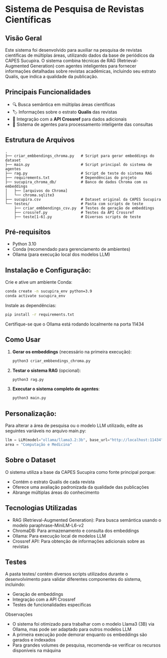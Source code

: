 # Sistema de Pesquisa de Revistas Científicas

## Visão Geral
Este sistema foi desenvolvido para auxiliar na pesquisa de revistas científicas de múltiplas áreas, utilizando dados da base de periódicos da CAPES Sucupira. O sistema combina técnicas de RAG (Retrieval-Augmented Generation) com agentes inteligentes para fornecer informações detalhadas sobre revistas acadêmicas, incluindo seu estrato Qualis, que indica a qualidade da publicação.

## Principais Funcionalidades

- 🔍 Busca semântica em múltiplas áreas científicas  
- 🏷️ Informações sobre o estrato **Qualis** das revistas  
- 🔗 Integração com a **API Crossref** para dados adicionais  
- 🤖 Sistema de agentes para processamento inteligente das consultas  

## Estrutura de Arquivos
```
.
├── criar_embbendings_chroma.py   # Script para gerar embeddings do dataset
├── main.py                       # Script principal do sistema de agentes
├── rag.py                        # Script de teste do sistema RAG
├── requirements.txt              # Dependências do projeto
├── sucupira_chroma_db/           # Banco de dados Chroma com os embeddings
│   ├── [arquivos do Chroma]
│   └── chroma.sqlite3
├── sucupira.csv                  # Dataset original da CAPES Sucupira
└── testes/                       # Pasta com scripts de teste
    ├── criar_embbendings_csv.py  # Testes de geração de embeddings
    ├── crossref.py               # Testes da API Crossref
    ├── teste[1-6].py             # Diversos scripts de teste
```

## Pré-requisitos
- Python 3.10
- Conda (recomendado para gerenciamento de ambientes)
- Ollama (para execução local dos modelos LLM)

## Instalação e Configuração:
Crie e ative um ambiente Conda:
```bash
conda create -n sucupira_env python=3.9
conda activate sucupira_env
```
Instale as dependências:
```bash
pip install -r requirements.txt
```
Certifique-se que o Ollama está rodando localmente na porta 11434

## Como Usar

1. **Gerar os embeddings** (necessário na primeira execução):

    ```bash
    python3 criar_embbendings_chroma.py
    ```

2. **Testar o sistema RAG** (opcional):

    ```bash
    python3 rag.py
    ```

3. **Executar o sistema completo de agentes**:

    ```bash
    python3 main.py
    ```

## Personalização:
Para alterar a área de pesquisa ou o modelo LLM utilizado, edite as seguintes variáveis no arquivo main.py:
```python
llm = LLM(model="ollama/llama3.2:3b", base_url="http://localhost:11434")
area = "Computação e Medicina"
```

## Sobre o Dataset
O sistema utiliza a base da CAPES Sucupira como fonte principal porque:
- Contém o estrato Qualis de cada revista
- Oferece uma avaliação padronizada da qualidade das publicações
- Abrange múltiplas áreas do conhecimento

## Tecnologias Utilizadas
- RAG (Retrieval-Augmented Generation): Para busca semântica usando o modelo paraphrase-MiniLM-L6-v2
- ChromaDB: Para armazenamento e consulta dos embeddings
- Ollama: Para execução local de modelos LLM
- Crossref API: Para obtenção de informações adicionais sobre as revistas

## Testes
A pasta testes/ contém diversos scripts utilizados durante o desenvolvimento para validar diferentes componentes do sistema, incluindo:
- Geração de embeddings
- Integração com a API Crossref
- Testes de funcionalidades específicas

Observações
- O sistema foi otimizado para trabalhar com o modelo Llama3 (3B) via Ollama, mas pode ser adaptado para outros modelos LLM
- A primeira execução pode demorar enquanto os embeddings são gerados e indexados
- Para grandes volumes de pesquisa, recomenda-se verificar os recursos disponíveis na máquina